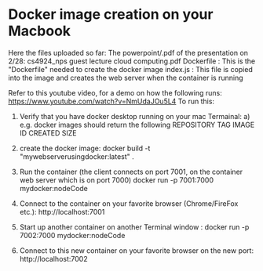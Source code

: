 # Docker image creation on your Macbook

Here the files uploaded so far:
The powerpoint/.pdf of the presentation on 2/28: cs4924_nps guest lecture cloud computing.pdf
Dockerfile : This is the "Dockerfile" needed to create the docker image
index.js : This file is copied into the image and creates the web server when the container is running

Refer to this youtube video, for a demo on how the following runs: https://www.youtube.com/watch?v=NmUdaJOu5L4 
To run this: 
1) Verify that you have docker desktop running on your mac Termainal:
   a) e.g. docker images should return the following
        REPOSITORY          TAG                 IMAGE ID            CREATED             SIZE
        
2) create the docker image:
    docker build -t "mywebserverusingdocker:latest" .
    
3) Run the container (the client connects on port 7001, on the container web server which is on port 7000)
    docker run -p 7001:7000 mydocker:nodeCode
    
4) Connect to the container on your favorite browser (Chrome/FireFox etc.):
    http://localhost:7001
 
5) Start up another container on another Terminal window :
   docker run -p 7002:7000 mydocker:nodeCode
 
6)   Connect to this new container on your favorite browser on the new port:
    http://localhost:7002
    
   
